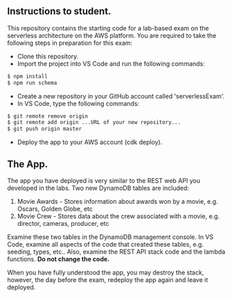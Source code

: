 ## Instructions to student.

This repository contains the starting code for a lab-based exam on the serverless architecture on the AWS platform. You are required to take the following steps in preparation for this exam:

+ Clone this repository.
+ Import the project into VS Code and run the following commands:
~~~bash
$ npm install
$ npm run schema
~~~
+ Create a new repository in your GitHub account called 'serverlessExam'.
+ In VS Code, type the following commands:
~~~bash
$ git remote remove origin
$ git remote add origin ...URL of your new repository...
$ git push origin master
~~~
+ Deploy the app to your AWS account (cdk deploy).

## The App.

The app you have deployed is very similar to the REST web API you developed in the labs. Two new DynamoDB tables are included:

1. Movie Awards - Stores information about awards won by a movie, e.g. Oscars, Golden Globe, etc
1. Movie Crew - Stores data about the crew associated with a movie, e.g. director, cameras, producer, etc

Examine these two tables in the DynamoDB management console. In VS Code, examine all aspects of the code that created these tables, e.g. seeding, types, etc.. Also, examine the REST API stack code and the lambda functions. __Do not change the code.__

When you have fully understood the app, you may destroy the stack, however, the day before the exam, redeploy the app again and leave it deployed. 
